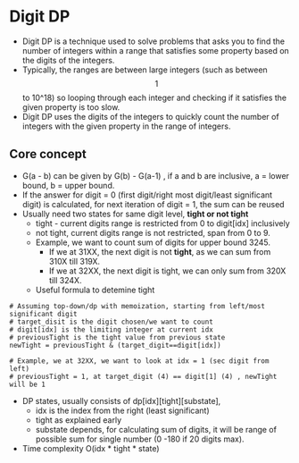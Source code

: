 # Digit DP

* Digit DP is a technique used to solve problems that asks you to find the number of integers within a range that satisfies some property based on the digits of the integers.&#x20;
* Typically, the ranges are between large integers (such as between $$1$$ to 10^18) so looping through each integer and checking if it satisfies the given property is too slow.&#x20;
* Digit DP uses the digits of the integers to quickly count the number of integers with the given property in the range of integers.

## Core concept

* G(a - b) can be given by G(b) - G(a-1)  , if a and b are inclusive, a = lower bound, b = upper bound.&#x20;
* If the answer for digit = 0 (first digit/right most digit/least significant digit) is calculated, for next iteration of digit = 1, the sum can be reused&#x20;
* Usually need two states for same digit level, **tight or not tight**&#x20;
  * tight - current digits range is restricted from 0 to digit\[idx] inclusively
  * not tight, current digits range is not restricted, span from 0 to 9.&#x20;
  * Example, we want to count sum of digits for upper bound 3245.&#x20;
    * If we at 31XX, the next digit is not **tight**, as we can sum from 310X till 319X.&#x20;
    * If we at 32XX, the next digit is tight, we can only sum from 320X till 324X.&#x20;
  * Useful formula to detemine tight

```
# Assuming top-down/dp with memoization, starting from left/most significant digit
# target_disit is the digit chosen/we want to count
# digit[idx] is the limiting integer at current idx
# previousTight is the tight value from previous state
newTight = previousTight & (target_digit==digit[idx])

# Example, we at 32XX, we want to look at idx = 1 (sec digit from left)
# previousTight = 1, at target_digit (4) == digit[1] (4) , newTight will be 1
```

* DP states, usually consists of dp\[idx]\[tight]\[substate],&#x20;
  * idx is the index from the right (least significant)
  * tight as explained early
  * substate depends, for calculating sum of digits, it will be range of possible sum for single number (0 -180 if 20 digits max).&#x20;
* Time complexity O(idx \* tight \* state)
